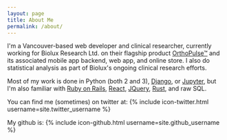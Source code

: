 ```yaml
---
layout: page
title: About Me
permalink: /about/
---
```


I'm a Vancouver-based web developer and clinical researcher, currently working for Biolux Research Ltd. on their flagship product [OrthoPulse™](http://orthopulse.com) and its associated mobile app backend, web app, and online store. I also do statistical analysis as part of Biolux's ongoing clinical research efforts.

Most of my work is done in Python (both 2 and 3), [Django](http://djangoproject.com), or [Jupyter](http://jupyter.org), but I'm also familiar with [Ruby on Rails](http://rubyonrails.org), [React](http://facebook.github.io/react/), [JQuery](http://jquery.com), [Rust](http://rust-lang.org), and raw SQL.

You can find me (sometimes) on twitter at:
{% include icon-twitter.html username=site.twitter_username %}

My github is:
{% include icon-github.html username=site.github_username %}
